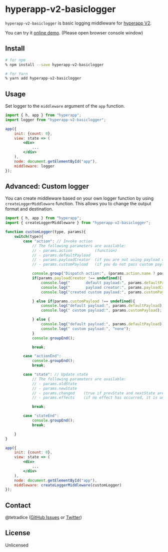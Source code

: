 # hyperapp-v2-basiclogger

`hyperapp-v2-basiclogger` is basic logging middleware for [hyperapp V2](https://github.com/jorgebucaran/hyperapp).

You can try it [online demo](https://codesandbox.io/s/hyperapp-v2-basiclogger-demo-c7y4j?fontsize=14). (Please open browser console window)

## Install

```sh
# for npm
% npm install --save hyperapp-v2-basiclogger

# for Yarn
% yarn add hyperapp-v2-basiclogger
```

## Usage

Set logger to the `middleware` argument of the `app` function.

```jsx
import { h, app } from "hyperapp";
import logger from "hyperapp-v2-basiclogger";

app({
    init: {count: 0},
    view: state => (
        <div>
            ...
        </div>
    ),
    node: document.getElementById("app"),
    middleware: logger
});
```

## Advanced: Custom logger

You can create middleware based on your own logger function by using `createLoggerMiddleware` function. This allows you to change the output format and destination.

```jsx
import { h, app } from "hyperapp";
import { createLoggerMiddleware } from "hyperapp-v2-basiclogger";

function customLogger(type, params){
    switch(type){
        case "action": // Invoke action
            // The following parameters are available:
            // - params.action          (function)
            // - params.defaultPayload  
            // - params.payloadCreator  (if you are not using payload creator, it is undefined)
            // - params.customPayload   (if you do not pass custom payload, it is undefined)

            console.group("Dispatch action:", (params.action.name ? params.action.name : params.action));
            if(params.payloadCreator !== undefined){
                console.log("       default payload:", params.defaultPayload);
                console.log("       payload creator:", params.payloadCreator);
                console.log("created custom payload:", params.customPayload);

            } else if(params.customPayload !== undefined){
                console.log("default payload:", params.defaultPayload);
                console.log(" custom payload:", params.customPayload);

            } else {
                console.log("default payload:", params.defaultPayload);
                console.log(" custom payload:", "none");
            }
            console.groupEnd();

            break;

        case "actionEnd":
            console.groupEnd();
            break;

        case "state": // Update state
            // The following parameters are available:
            // - params.oldState
            // - params.newState  
            // - params.changed    (true if prevState and nextState are different, false otherwise)
            // - params.effects    (if no effect has occurred, it is undefined)

            break;

        case "stateEnd":
            console.groupEnd();
            break;

    }
}

app({
    init: {count: 0},
    view: state => (
        <div>
            ...
        </div>
    ),
    node: document.getElementById("app"),
    middleware: createLoggerMiddleware(customLogger)
});
```

## Contact
@tetradice ([GitHub Issues](https://github.com/tetradice/hyperapp-v2-basiclogger/issues) or [Twitter](https://twitter.com/tetradice))


## License
Unlicensed